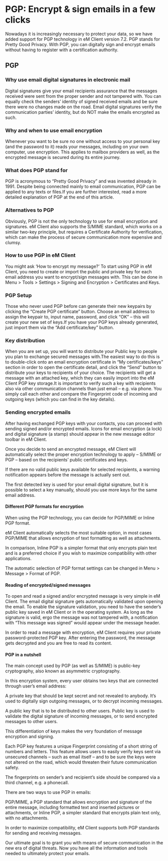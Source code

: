 # PGP: Encrypt & sign emails in a few clicks

Nowadays it is increasingly necessary to protect your data, so we have added support for PGP technology in eM Client version 7.2. PGP stands for Pretty Good Privacy. With PGP, you can digitally sign and encrypt emails without having to register with a certification authority.

## PGP

### Why use email digital signatures in electronic mail

Digital signatures give your email recipients assurance that the messages received were sent from the proper sender and not tampered with. You can equally check the senders’ identity of signed received emails and be sure there were no changes made on the road. Email digital signatures verify the communication parties’ identity, but do NOT make the emails encrypted as such.

### Why and when to use email encryption

Whenever you want to be sure no one without access to your personal key (and the password to it) reads your messages, including on your own computer, use encryption. This applies to mailbox providers as well, as the encrypted message is secured during its entire journey.

### What does PGP stand for

PGP is acronymous to “Pretty Good Privacy” and was invented already in 1991. Despite being connected mainly to email communication, PGP can be applied to any texts or files.If you are further interested, read a more detailed explanation of PGP at the end of this article.

### Alternatives to PGP

Obviously, PGP is not the only technology to use for email encryption and signatures. eM Client also supports the S/MIME standard, which works on a similar two-key principle, but requires a Certificate Authority for verification, which can make the process of secure communication more expensive and clumsy.

### How to use PGP in eM Client

You might ask ‘How to encrypt my message?’ To start using PGP in eM Client, you need to create or import the public and private key for each email address you want to encrypt/sign messages with. This can be done in Menu > Tools > Settings > Signing and Encryption > Certificates and Keys.

### PGP Setup

Those who never used PGP before can generate their new keypairs by clicking the “Create PGP certificate” button. Choose an email address to assign the keypair to, input name, password, and click “OK” – this will create your new set of keys.If you have your PGP keys already generated, just import them via the “Add certificate/key” button.

### Key distribution

When you are set up, you will want to distribute your Public key to people you plan to exchange secured messages with.The easiest way to do this is to double-click onto an email encryption certificate in “My certificates/keys” section in order to open the certificate detail, and click the “Send” button to distribute your keys to recipients of your choice. The recipients will get a message with an attached key, which they can easily import into the eM Client PGP key storage.It is important to verify such a key with recipients also via other communication channels than just email – e.g. via phone. You simply call each other and compare the Fingerprint code of incoming and outgoing keys (which you can find in the key details).

### Sending encrypted emails

After having exchanged PGP keys with your contacts, you can proceed with sending signed and/or encrypted emails. Icons for email encryption (a lock) and digital signature (a stamp) should appear in the new message editor toolbar in eM Client.

Once you decide to send an encrypted message, eM Client will automatically select the proper encryption technology to apply – S/MIME or PGP – based on the recipients’ public certificates and keys.

If there are no valid public keys available for selected recipients, a warning notification appears before the message is actually sent out.

The first detected key is used for your email digital signature, but it is possible to select a key manually, should you use more keys for the same email address.

#### Different PGP formats for encryption

When using the PGP technology, you can decide for PGP/MIME or Inline PGP format.

eM Client automatically selects the most suitable option, in most cases PGP/MIME that allows encryption of text formatting as well as attachments.

In comparison, Inline PGP is a simpler format that only encrypts plain text and is a preferred choice if you wish to maximize compatibility with other applications.

The automatic selection of PGP format settings can be changed in Menu > Message > Format of PGP.

#### Reading of encrypted/signed messages

To open and read a signed and/or encrypted message is very simple in eM Client. The email digital signature gets automatically validated upon opening the email. To enable the signature validation, you need to have the sender’s public key saved in eM Client or in the operating system. As long as the signature is valid, ergo the message was not tampered with, a notification with “This message was signed” would appear under the message header.

In order to read a message with encryption, eM Client requires your private password-protected PGP key. After entering the password, the message gets decrypted and you are free to read its content.

#### PGP in a nutshell

The main concept used by PGP (as well as S/MIME) is public-key cryptography, also known as asymmetric cryptography.

In this encryption system, every user obtains two keys that are connected through user’s email address:

A private key that should be kept secret and not revealed to anybody. It’s used to digitally sign outgoing messages, or to decrypt incoming messages.

A public key that is to be distributed to other users. Public key is used to validate the digital signature of incoming messages, or to send encrypted messages to other users.

This differentiation of keys makes the very foundation of message encryption and signing.

Each PGP key features a unique Fingerprint consisting of a short string of numbers and letters. This feature allows users to easily verify keys sent via unsecured channels – such as email itself – and to be sure the keys were not altered on the road, which would threaten their future communication safety.

The fingerprints on sender’s and recipient’s side should be compared via a third channel, e.g. a phonecall.

There are two ways to use PGP in emails:

PGP/MIME, a PGP standard that allows encryption and signature of the entire message, including formatted text and inserted pictures or attachments, or Inline PGP, a simpler standard that encrypts plain text only, with no attachments.

In order to maximize compatibility, eM Client supports both PGP standards for sending and receiving messages.

Our ultimate goal is to grant you with means of secure communication in the new era of digital threats. Now you have all the information and tools needed to ultimately protect your emails.
